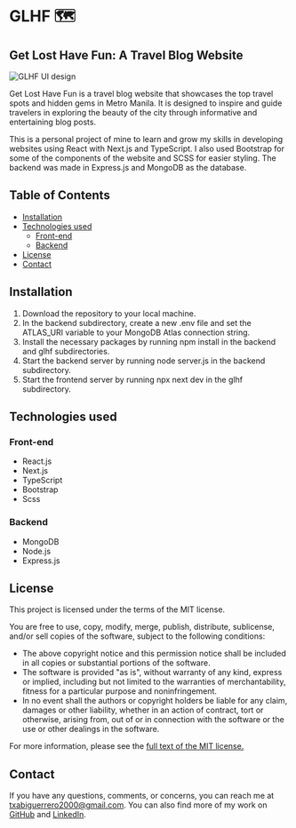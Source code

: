 # GLHF 🗺️
## Get Lost Have Fun: A Travel Blog Website 

![GLHF UI design](https://i.imgur.com/YCSAWLK.png)

Get Lost Have Fun is a travel blog website that showcases the top travel spots and hidden gems in Metro Manila. It is designed to inspire and guide travelers in exploring the beauty of the city through informative and entertaining blog posts.

This is a personal project of mine to learn and grow my skills in developing websites using React with Next.js and TypeScript. I also used Bootstrap for some of the components of the website and SCSS for easier styling. The backend was made in Express.js and MongoDB as the database.

## Table of Contents

- [Installation](#installation)
- [Technologies used](#technologies-used)
    - [Front-end](#front-end)
    - [Backend](#backend)
- [License](#license)
- [Contact](#contact)

## Installation

1. Download the repository to your local machine.
1. In the backend subdirectory, create a new .env file and set the ATLAS_URI variable to your MongoDB Atlas connection string.
1. Install the necessary packages by running npm install in the backend and glhf subdirectories.
1. Start the backend server by running node server.js in the backend subdirectory.
1. Start the frontend server by running npx next dev in the glhf subdirectory.

## Technologies used

### Front-end

* React.js
* Next.js
* TypeScript
* Bootstrap
* Scss

### Backend

* MongoDB
* Node.js
* Express.js

## License

This project is licensed under the terms of the MIT license.

You are free to use, copy, modify, merge, publish, distribute, sublicense, and/or sell copies of the software, subject to the following conditions:

* The above copyright notice and this permission notice shall be included in all copies or substantial portions of the software.
* The software is provided "as is", without warranty of any kind, express or implied, including but not limited to the warranties of merchantability, fitness for a particular purpose and noninfringement.
* In no event shall the authors or copyright holders be liable for any claim, damages or other liability, whether in an action of contract, tort or otherwise, arising from, out of or in connection with the software or the use or other dealings in the software.

For more information, please see the [full text of the MIT license.](https://opensource.org/license/mit/)

## Contact

If you have any questions, comments, or concerns, you can reach me at txabiguerrero2000@gmail.com. You can also find more of my work on [GitHub](https://github.com/txabiii) and [LinkedIn](https://www.linkedin.com/in/txabi-guerrero-802433115/).
